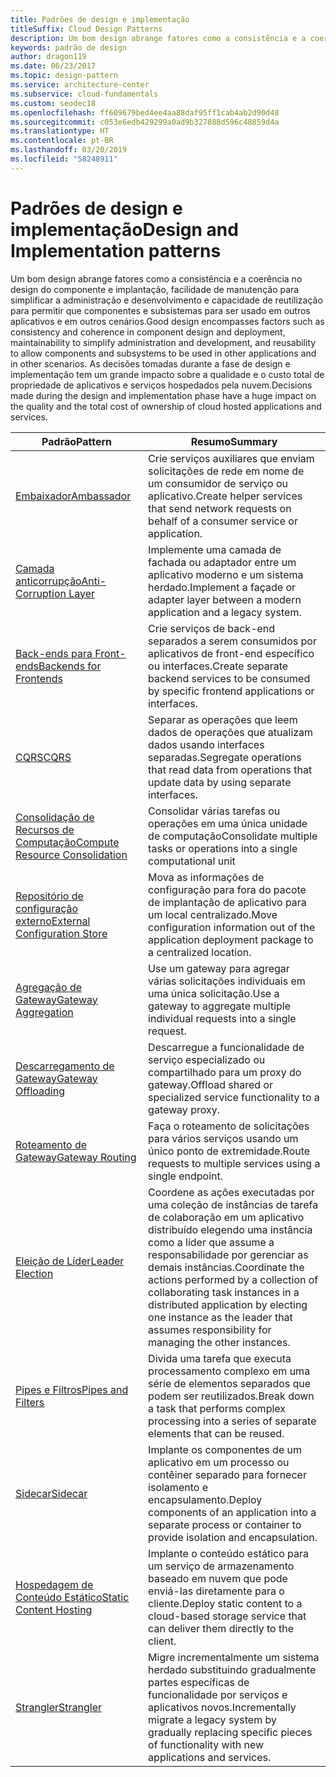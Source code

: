```yaml
---
title: Padrões de design e implementação
titleSuffix: Cloud Design Patterns
description: Um bom design abrange fatores como a consistência e a coerência no design do componente e implantação, facilidade de manutenção para simplificar a administração e desenvolvimento e capacidade de reutilização para permitir que componentes e subsistemas para ser usado em outros aplicativos e em outros cenários. As decisões tomadas durante a fase de design e implementação tem um grande impacto sobre a qualidade e o custo total de propriedade de aplicativos e serviços hospedados pela nuvem.
keywords: padrão de design
author: dragon119
ms.date: 06/23/2017
ms.topic: design-pattern
ms.service: architecture-center
ms.subservice: cloud-fundamentals
ms.custom: seodec18
ms.openlocfilehash: ff609679bed4ee4aa88daf95ff1cab4ab2d90d48
ms.sourcegitcommit: c053e6edb429299a0ad9b327888d596c48859d4a
ms.translationtype: HT
ms.contentlocale: pt-BR
ms.lasthandoff: 03/20/2019
ms.locfileid: "58248911"
---
```

# <a name="design-and-implementation-patterns"></a><span data-ttu-id="761b2-105">Padrões de design e implementação</span><span class="sxs-lookup"><span data-stu-id="761b2-105">Design and Implementation patterns</span></span>

<span data-ttu-id="761b2-106">Um bom design abrange fatores como a consistência e a coerência no design do componente e implantação, facilidade de manutenção para simplificar a administração e desenvolvimento e capacidade de reutilização para permitir que componentes e subsistemas para ser usado em outros aplicativos e em outros cenários.</span><span class="sxs-lookup"><span data-stu-id="761b2-106">Good design encompasses factors such as consistency and coherence in component design and deployment, maintainability to simplify administration and development, and reusability to allow components and subsystems to be used in other applications and in other scenarios.</span></span> <span data-ttu-id="761b2-107">As decisões tomadas durante a fase de design e implementação tem um grande impacto sobre a qualidade e o custo total de propriedade de aplicativos e serviços hospedados pela nuvem.</span><span class="sxs-lookup"><span data-stu-id="761b2-107">Decisions made during the design and implementation phase have a huge impact on the quality and the total cost of ownership of cloud hosted applications and services.</span></span>

|                                <span data-ttu-id="761b2-108">Padrão</span><span class="sxs-lookup"><span data-stu-id="761b2-108">Pattern</span></span>                                 |                                                                                                      <span data-ttu-id="761b2-109">Resumo</span><span class="sxs-lookup"><span data-stu-id="761b2-109">Summary</span></span>                                                                                                       |
|------------------------------------------------------------------------|--------------------------------------------------------------------------------------------------------------------------------------------------------------------------------------------------------------------|
|                     [<span data-ttu-id="761b2-110">Embaixador</span><span class="sxs-lookup"><span data-stu-id="761b2-110">Ambassador</span></span>](../ambassador.md)                     |                                                         <span data-ttu-id="761b2-111">Crie serviços auxiliares que enviam solicitações de rede em nome de um consumidor de serviço ou aplicativo.</span><span class="sxs-lookup"><span data-stu-id="761b2-111">Create helper services that send network requests on behalf of a consumer service or application.</span></span>                                                          |
|          [<span data-ttu-id="761b2-112">Camada anticorrupção</span><span class="sxs-lookup"><span data-stu-id="761b2-112">Anti-Corruption Layer</span></span>](../anti-corruption-layer.md)          |                                                               <span data-ttu-id="761b2-113">Implemente uma camada de fachada ou adaptador entre um aplicativo moderno e um sistema herdado.</span><span class="sxs-lookup"><span data-stu-id="761b2-113">Implement a façade or adapter layer between a modern application and a legacy system.</span></span>                                                                |
|         [<span data-ttu-id="761b2-114">Back-ends para Front-ends</span><span class="sxs-lookup"><span data-stu-id="761b2-114">Backends for Frontends</span></span>](../backends-for-frontends.md)         |                                                          <span data-ttu-id="761b2-115">Crie serviços de back-end separados a serem consumidos por aplicativos de front-end específico ou interfaces.</span><span class="sxs-lookup"><span data-stu-id="761b2-115">Create separate backend services to be consumed by specific frontend applications or interfaces.</span></span>                                                          |
|                           [<span data-ttu-id="761b2-116">CQRS</span><span class="sxs-lookup"><span data-stu-id="761b2-116">CQRS</span></span>](../cqrs.md)                           |                                                         <span data-ttu-id="761b2-117">Separar as operações que leem dados de operações que atualizam dados usando interfaces separadas.</span><span class="sxs-lookup"><span data-stu-id="761b2-117">Segregate operations that read data from operations that update data by using separate interfaces.</span></span>                                                         |
| [<span data-ttu-id="761b2-118">Consolidação de Recursos de Computação</span><span class="sxs-lookup"><span data-stu-id="761b2-118">Compute Resource Consolidation</span></span>](../compute-resource-consolidation.md) |                                                                     <span data-ttu-id="761b2-119">Consolidar várias tarefas ou operações em uma única unidade de computação</span><span class="sxs-lookup"><span data-stu-id="761b2-119">Consolidate multiple tasks or operations into a single computational unit</span></span>                                                                      |
|   [<span data-ttu-id="761b2-120">Repositório de configuração externo</span><span class="sxs-lookup"><span data-stu-id="761b2-120">External Configuration Store</span></span>](../external-configuration-store.md)   |                                                        <span data-ttu-id="761b2-121">Mova as informações de configuração para fora do pacote de implantação de aplicativo para um local centralizado.</span><span class="sxs-lookup"><span data-stu-id="761b2-121">Move configuration information out of the application deployment package to a centralized location.</span></span>                                                         |
|            [<span data-ttu-id="761b2-122">Agregação de Gateway</span><span class="sxs-lookup"><span data-stu-id="761b2-122">Gateway Aggregation</span></span>](../gateway-aggregation.md)            |                                                                   <span data-ttu-id="761b2-123">Use um gateway para agregar várias solicitações individuais em uma única solicitação.</span><span class="sxs-lookup"><span data-stu-id="761b2-123">Use a gateway to aggregate multiple individual requests into a single request.</span></span>                                                                   |
|             [<span data-ttu-id="761b2-124">Descarregamento de Gateway</span><span class="sxs-lookup"><span data-stu-id="761b2-124">Gateway Offloading</span></span>](../gateway-offloading.md)             |                                                                      <span data-ttu-id="761b2-125">Descarregue a funcionalidade de serviço especializado ou compartilhado para um proxy do gateway.</span><span class="sxs-lookup"><span data-stu-id="761b2-125">Offload shared or specialized service functionality to a gateway proxy.</span></span>                                                                       |
|                [<span data-ttu-id="761b2-126">Roteamento de Gateway</span><span class="sxs-lookup"><span data-stu-id="761b2-126">Gateway Routing</span></span>](../gateway-routing.md)                |                                                                            <span data-ttu-id="761b2-127">Faça o roteamento de solicitações para vários serviços usando um único ponto de extremidade.</span><span class="sxs-lookup"><span data-stu-id="761b2-127">Route requests to multiple services using a single endpoint.</span></span>                                                                            |
|                [<span data-ttu-id="761b2-128">Eleição de Líder</span><span class="sxs-lookup"><span data-stu-id="761b2-128">Leader Election</span></span>](../leader-election.md)                | <span data-ttu-id="761b2-129">Coordene as ações executadas por uma coleção de instâncias de tarefa de colaboração em um aplicativo distribuído elegendo uma instância como a líder que assume a responsabilidade por gerenciar as demais instâncias.</span><span class="sxs-lookup"><span data-stu-id="761b2-129">Coordinate the actions performed by a collection of collaborating task instances in a distributed application by electing one instance as the leader that assumes responsibility for managing the other instances.</span></span> |
|              [<span data-ttu-id="761b2-130">Pipes e Filtros</span><span class="sxs-lookup"><span data-stu-id="761b2-130">Pipes and Filters</span></span>](../pipes-and-filters.md)              |                                                     <span data-ttu-id="761b2-131">Divida uma tarefa que executa processamento complexo em uma série de elementos separados que podem ser reutilizados.</span><span class="sxs-lookup"><span data-stu-id="761b2-131">Break down a task that performs complex processing into a series of separate elements that can be reused.</span></span>                                                      |
|                        [<span data-ttu-id="761b2-132">Sidecar</span><span class="sxs-lookup"><span data-stu-id="761b2-132">Sidecar</span></span>](../sidecar.md)                        |                                                  <span data-ttu-id="761b2-133">Implante os componentes de um aplicativo em um processo ou contêiner separado para fornecer isolamento e encapsulamento.</span><span class="sxs-lookup"><span data-stu-id="761b2-133">Deploy components of an application into a separate process or container to provide isolation and encapsulation.</span></span>                                                  |
|         [<span data-ttu-id="761b2-134">Hospedagem de Conteúdo Estático</span><span class="sxs-lookup"><span data-stu-id="761b2-134">Static Content Hosting</span></span>](../static-content-hosting.md)         |                                                        <span data-ttu-id="761b2-135">Implante o conteúdo estático para um serviço de armazenamento baseado em nuvem que pode enviá-las diretamente para o cliente.</span><span class="sxs-lookup"><span data-stu-id="761b2-135">Deploy static content to a cloud-based storage service that can deliver them directly to the client.</span></span>                                                        |
|                      [<span data-ttu-id="761b2-136">Strangler</span><span class="sxs-lookup"><span data-stu-id="761b2-136">Strangler</span></span>](../strangler.md)                      |                                         <span data-ttu-id="761b2-137">Migre incrementalmente um sistema herdado substituindo gradualmente partes específicas de funcionalidade por serviços e aplicativos novos.</span><span class="sxs-lookup"><span data-stu-id="761b2-137">Incrementally migrate a legacy system by gradually replacing specific pieces of functionality with new applications and services.</span></span>                                          |
